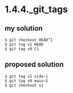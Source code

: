 # 1.4.4._git_tags

## my solution

```
$ git checkout HEAD^1
$ git tag v1 HEAD
$ git tag v0 C1
```

## proposed solution

```
$ git tag v1 side~1
$ git tag v0 main~2
$ git checkout v1
```
